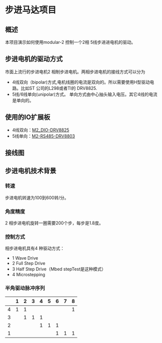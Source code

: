 # 步进马达项目
## 概述
本项目演示如何使用modular-2 控制一个2相 5线步进进电机的驱动。 
## 步进电机的驱动方式
市面上流行的步进电机2 相制步进电机。两相步进电机的接线方式可以分为
+ 4线双向（bipolar)方式,电机线圈的电流是双向的。所以需要使用H型驱动电路。比如ST 公司的L298或者TI的 DRV8825.
+ 5线/6线单向(unipolar)方式。 单向方式由中心抽头输入电压。其它4线的电流是单向的。 
## 使用的IO扩展板
- 4线双向：[M2_DIO-DRV8825](https://github.com/modular2/modular-2/blob/master/hardware/M2-RS485-DRV8825.md)
- 5线单向：[M2-RS485-DRV8803](https://github.com/modular2/modular-2/blob/master/hardware/M2-RS485-DRV8803.md)
## 接线图
## 步进电机技术背景
### 转速
步进电机转速为100到600转/分。
### 角度精度
 2 相步进电机旋转一圈需要200个步，每步是1.8度。
### 控制方式
 相步进电机具有4 种驱动方式： 
- 1 Wave Drive 
- 2 Full Step Drive 
- 3 Half Step Drive（Mbed stepTest是这种模式） 
- 4 Microstepping 
### 半角驱动脉冲序列
|| 1 | 2 | 3 | 4 | 5 | 6  |7 | 8 |
|---|---|---|---|---|---|---|---|---|
| 4 | 1 | 1 |   |   |   |   |   | 1 |
| 3 |   | 1 | 1 | 1 |   |   |   |   |
| 2 |   |   |   | 1 | 1 | 1 |   |   |
| 1 |   |   |   |   |   | 1 | 1 | 1 |





